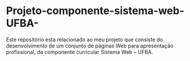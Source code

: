 # Projeto-componente-sistema-web-UFBA-
Este repositório esta relacionado ao meu projeto que consiste do desenvolvimento de um conjunto de páginas Web para apresentação profissional, da componente curricular Sistema Web – UFBA. 
